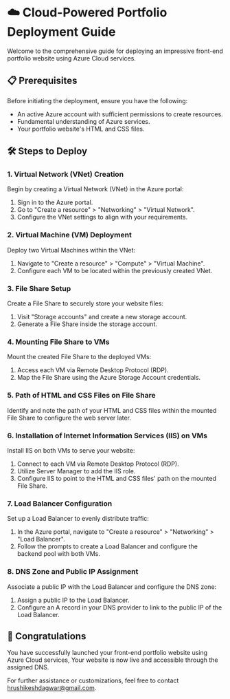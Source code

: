 # ☁️ Cloud-Powered Portfolio Deployment Guide

Welcome to the comprehensive guide for deploying an impressive front-end portfolio website using Azure Cloud services.

## 📋 Prerequisites

Before initiating the deployment, ensure you have the following:

-  An active Azure account with sufficient permissions to create resources.
-  Fundamental understanding of Azure services.
-  Your portfolio website's HTML and CSS files.

## 🛠️ Steps to Deploy

### 1. Virtual Network (VNet) Creation

Begin by creating a Virtual Network (VNet) in the Azure portal:

1. Sign in to the Azure portal.
2. Go to "Create a resource" > "Networking" > "Virtual Network".
3. Configure the VNet settings to align with your requirements.

### 2. Virtual Machine (VM) Deployment

Deploy two Virtual Machines within the VNet:

1. Navigate to "Create a resource" > "Compute" > "Virtual Machine".
2. Configure each VM to be located within the previously created VNet.

### 3. File Share Setup

Create a File Share to securely store your website files:

1. Visit "Storage accounts" and create a new storage account.
2. Generate a File Share inside the storage account.

### 4. Mounting File Share to VMs

Mount the created File Share to the deployed VMs:

1. Access each VM via Remote Desktop Protocol (RDP).
2. Map the File Share using the Azure Storage Account credentials.

### 5. Path of HTML and CSS Files on File Share

Identify and note the path of your HTML and CSS files within the mounted File Share to configure the web server later.

### 6. Installation of Internet Information Services (IIS) on VMs

Install IIS on both VMs to serve your website:

1. Connect to each VM via Remote Desktop Protocol (RDP).
2. Utilize Server Manager to add the IIS role.
3. Configure IIS to point to the HTML and CSS files' path on the mounted File Share.

### 7. Load Balancer Configuration

Set up a Load Balancer to evenly distribute traffic:

1. In the Azure portal, navigate to "Create a resource" > "Networking" > "Load Balancer".
2. Follow the prompts to create a Load Balancer and configure the backend pool with both VMs.

### 8. DNS Zone and Public IP Assignment

Associate a public IP with the Load Balancer and configure the DNS zone:

1. Assign a public IP to the Load Balancer.
2. Configure an A record in your DNS provider to link to the public IP of the Load Balancer.

## 🚀 Congratulations

You have successfully launched your front-end portfolio website using Azure Cloud services,
Your website is now live and accessible through the assigned DNS.

For further assistance or customizations, feel free to contact hrushikeshdagwar@gmail.com.
